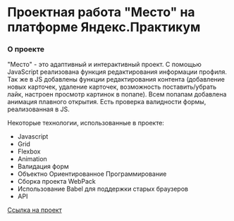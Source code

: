 # Проектная работа "Место" на платформе Яндекс.Практикум

### О проекте

"Место" - это адаптивный и интерактивный проект. С помощью JavaScript реализована 
функция редактирования информации профиля. Так же в JS добавлены функции редактирования контента
(добавление новых карточек, удаление карточек, возможность поставить/убрать лайк, настроен просмотр картинок в попапе). Всем попапам добавлена анимация плавного открытия. Есть проверка валидности 
формы, реализованная в JS.

Некоторые технологии, использованные в проекте:

* Javascript
* Grid
* Flexbox
* Animation
* Валидация форм
* Объектно Ориентированное Программирование
* Сборка проекта WebPack
* Использование Babel для поддержки старых браузеров
* API


[Ссылка на проект](https://nlog675.github.io/mesto/)
